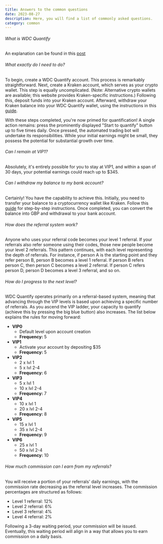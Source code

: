```yaml
---
title: Answers to the common questions
date: 2023-08-27
description: Here, you will find a list of commonly asked questions.
category: common
---
```


###### What is WDC Quantify
An explanation can be found in this [post](/posts/about-wdc/)

###### What exactly do I need to do?
To begin, create a WDC Quantify account. This process is remarkably straightforward. Next, create  a Kraken account, which serves as your crypto wallet. This step is equally uncomplicated. (Note: Alternative crypto wallets are available; this website provides Kraken-specific instructions.) Following this, deposit funds into your Kraken account. Afterward, withdraw your Kraken balance into your WDC Quantify wallet, using the instructions in this [guide](/posts/kraken-to-wdc/).

With these steps completed, you're now primed for quantification! A single action remains: press the prominently displayed "Start to quantify" button up to five times daily. Once pressed, the automated trading bot will undertake its responsibilities. While your initial earnings might be small, they possess the potential for substantial growth over time.

###### Can I remain at VIP1?
Absolutely, it's entirely possible for you to stay at VIP1, and within a span of 30 days, your potential earnings could reach up to $345.

###### Can I withdraw my balance to my bank account?
Certainly! You have the capability to achieve this. Initially, you need to transfer your balance to a cryptocurrency wallet like Kraken. Follow this [guide](/posts/wdc-to-kraken/) for step-by-step instructions. Once completed, you can convert the balance into GBP and withdrawal to your bank account.

###### How does the referral system work?
Anyone who uses your referral code becomes your level 1 referral. If your referrals also refer someone using their codes, those new people become your level 2 referrals. This pattern continues, with each level representing the depth of referrals. For instance, if person A is the starting point and they refer person B, person B becomes a level 1 referral. If person B refers person C, then person C becomes a level 2 referral. If person C refers person D, person D becomes a level 3 referral, and so on. 

###### How do I progress to the next level?
WDC Quantify operates primarily on a referral-based system, meaning that advancing through the VIP levels is based upon achieving a specific number of referrals. As you ascend the VIP ladder, your capacity to quantify (achieve this by pressing the big blue button) also increases. The list below explains the rules for moving forward:
 <!-- - **VIP0**
   - Default level upon account creation
   - Frequency: 5
 - **VIP1**
   - Activate your account by depositing $35
   - Frequency: 5
 - **VIP2**
   - 2 x lvl 1
   - 5 x lvl 2-4
   - Frequency: 6
 - **VIP3**
   - 5 x lvl 1
   - 10 x lvl 2-4
   - Frequency: 7
 - **VIP4**
   - 10 x lvl 1
   - 20 x lvl 2-4
   - Frequency: 8
 - **VIP5**
   - 15 x lvl 1
   - 35 x lvl 2-4
   - Frequency: 9
 - **VIP6**
   - 25 x lvl 1
   - 50 x lvl 2-4
   - Frequency: 10 -->

<ul class="first-level">
  <li>
    <strong>VIP0</strong>
    <ul>
      <li>Default level upon account creation</li>
      <li><strong>Frequency:</strong> 5</li>
    </ul>
  </li>
  <li>
    <strong>VIP1</strong>
    <ul>
      <li>Activate your account by depositing $35</li>
      <li><strong>Frequency:</strong> 5</li>
    </ul>
  </li>
  <li>
    <strong>VIP2</strong>
    <ul>
      <li>2 x lvl 1</li>
      <li>5 x lvl 2-4</li>
      <li><strong>Frequency:</strong> 6</li>
    </ul>
  </li>
  <li>
    <strong>VIP3</strong>
    <ul>
      <li>5 x lvl 1</li>
      <li>10 x lvl 2-4</li>
      <li><strong>Frequency:</strong> 7</li>
    </ul>
  </li>
  <li>
    <strong>VIP4</strong>
    <ul>
      <li>10 x lvl 1</li>
      <li>20 x lvl 2-4</li>
      <li><strong>Frequency:</strong> 8</li>
    </ul>
  </li>
  <li>
    <strong>VIP5</strong>
    <ul>
      <li>15 x lvl 1</li>
      <li>35 x lvl 2-4</li>
      <li><strong>Frequency:</strong> 9</li>
    </ul>
  </li>
  <li>
    <strong>VIP6</strong>
    <ul>
      <li>25 x lvl 1</li>
      <li>50 x lvl 2-4</li>
      <li><strong>Frequency:</strong> 10</li>
    </ul>
  </li>
</ul>


###### How much commission can I earn from my referrals?
You will receive a portion of your referrals' daily earnings, with the commission rate decreasing as the referral level increases. The commission percentages are structured as follows:
 - Level 1 referral: 12%
 - Level 2 referral: 6%
 - Level 3 referral: 4%
 - Level 4 referral: 2%

Following a 3-day waiting period, your commission will be issued. Eventually, this waiting period will align in a way that allows you to earn commission on a daily basis.
